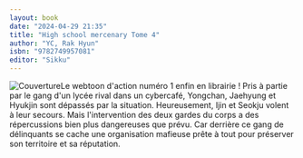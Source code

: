 ```yaml
---
layout: book
date: "2024-04-29 21:35"
title: "High school mercenary Tome 4"
author: "YC, Rak Hyun"
isbn: "9782749957081"
editor: "Sikku"
---
```

![Couverture](/img/9782749957081.jpeg)Le webtoon d'action numéro 1 enfin en librairie !
Pris à partie par le gang d'un lycée rival dans un cybercafé, Yongchan, Jaehyung et Hyukjin sont dépassés par la situation. Heureusement, Ijin et Seokju volent à leur secours.
Mais l'intervention des deux gardes du corps a des répercussions bien plus dangereuses que prévu. Car derrière ce gang de délinquants se cache une organisation mafieuse prête à tout pour préserver son territoire et sa réputation.